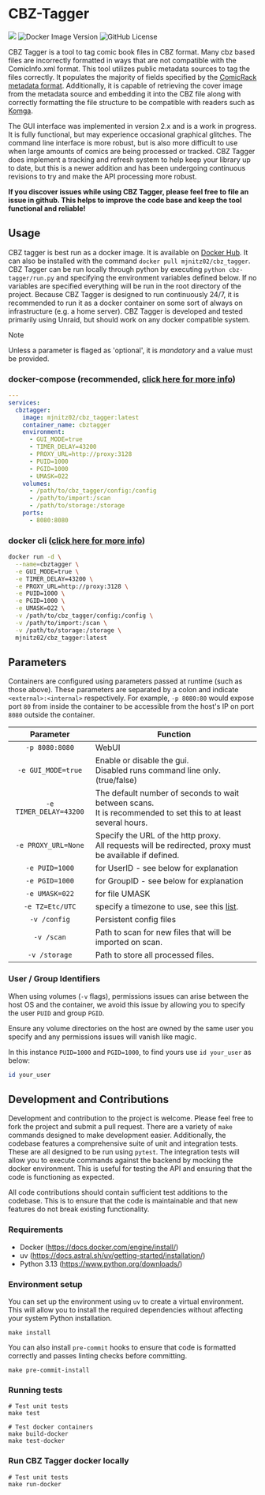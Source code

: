 # CBZ-Tagger
![](https://img.shields.io/badge/python-3670A0?logo=python&logoColor=ffdd54)
![Docker Image Version](https://img.shields.io/docker/v/mjnitz02/cbz_tagger)
![GitHub License](https://img.shields.io/github/license/mjnitz02/cbz-tagger)


CBZ Tagger is a tool to tag comic book files in CBZ format. Many cbz based files are incorrectly formatted
in ways that are not compatible with the ComicInfo.xml format. This tool utilizes public metadata sources to tag
the files correctly. It populates the majority of fields specified by the
[ComicRack metadata format](https://anansi-project.github.io/docs/category/schemas). Additionally, it is capable of
retrieving the cover image from the metadata source and embedding it into the CBZ file along with correctly formatting
the file structure to be compatible with readers such as [Komga](https://komga.org/).

The GUI interface was implemented in version 2.x and is a work in progress. It is fully functional, but may experience
occasional graphical glitches. The command line interface is more robust, but is also more difficult to use when large
amounts of comics are being processed or tracked. CBZ Tagger does implement a tracking and refresh system to help
keep your library up to date, but this is a newer addition and has been undergoing continuous revisions to try
and make the API processing more robust.

**If you discover issues while using CBZ Tagger, please feel free to file an issue in github. This helps to improve
the code base and keep the tool functional and reliable!**

## Usage

CBZ tagger is best run as a docker image. It is available on [Docker Hub](https://hub.docker.com/r/mjnitz02/cbz_tagger).
It can also be installed with the command `docker pull mjnitz02/cbz_tagger`. CBZ Tagger can be run locally through
python by executing `python cbz-tagger/run.py` and specifying the environment variables defined below. If no variables
are specified everything will be run in the root directory of the project. Because CBZ Tagger is designed to run
continuously 24/7, it is recommended to run it as a docker container on some sort of always on infrastructure (e.g. a
home server). CBZ Tagger is developed and tested primarily using Unraid, but should work on any docker compatible
system.

>[!NOTE]
>Unless a parameter is flaged as 'optional', it is *mandatory* and a value must be provided.

### docker-compose (recommended, [click here for more info](https://docs.linuxserver.io/general/docker-compose))

```yaml
---
services:
  cbztagger:
    image: mjnitz02/cbz_tagger:latest
    container_name: cbztagger
    environment:
      - GUI_MODE=true
      - TIMER_DELAY=43200
      - PROXY_URL=http://proxy:3128
      - PUID=1000
      - PGID=1000
      - UMASK=022
    volumes:
      - /path/to/cbz_tagger/config:/config
      - /path/to/import:/scan
      - /path/to/storage:/storage
    ports:
      - 8080:8080
```

### docker cli ([click here for more info](https://docs.docker.com/engine/reference/commandline/cli/))

```bash
docker run -d \
  --name=cbztagger \
  -e GUI_MODE=true \
  -e TIMER_DELAY=43200 \
  -e PROXY_URL=http://proxy:3128 \
  -e PUID=1000 \
  -e PGID=1000 \
  -e UMASK=022 \
  -v /path/to/cbz_tagger/config:/config \
  -v /path/to/import:/scan \
  -v /path/to/storage:/storage \
  mjnitz02/cbz_tagger:latest
```

## Parameters

Containers are configured using parameters passed at runtime (such as those above). These parameters are separated by
a colon and indicate `<external>:<internal>` respectively. For example, `-p 8080:80` would expose port `80` from
inside the container to be accessible from the host's IP on port `8080` outside the container.

|       Parameter       | Function                                                                                                    |
|:---------------------:|-------------------------------------------------------------------------------------------------------------|
|    `-p 8080:8080`     | WebUI                                                                                                       |
|  `-e GUI_MODE=true`   | Enable or disable the gui.<br/>Disabled runs command line only. (true/false)                                     |
| `-e TIMER_DELAY=43200` | The default number of seconds to wait between scans.<br/>It is recommended to set this to at least several hours. |
|  `-e PROXY_URL=None`  | Specify the URL of the http proxy.<br/>All requests will be redirected, proxy must be available if defined.      |
|    `-e PUID=1000`     | for UserID - see below for explanation                                                                      |
|    `-e PGID=1000`     | for GroupID - see below for explanation                                                                     |
|    `-e UMASK=022`     | for file UMASK                                                                                              |
|    `-e TZ=Etc/UTC`    | specify a timezone to use, see this [list](https://en.wikipedia.org/wiki/List_of_tz_database_time_zones#List). |
|     `-v /config`      | Persistent config files                                                                                     |
|      `-v /scan`       | Path to scan for new files that will be imported on scan.                                                   |
|     `-v /storage`     | Path to store all processed files.                                                                          |

### User / Group Identifiers

When using volumes (`-v` flags), permissions issues can arise between the host OS and the container, we avoid this issue by allowing you to specify the user `PUID` and group `PGID`.

Ensure any volume directories on the host are owned by the same user you specify and any permissions issues will vanish like magic.

In this instance `PUID=1000` and `PGID=1000`, to find yours use `id your_user` as below:

```bash
id your_user
```

## Development and Contributions
Development and contribution to the project is welcome. Please feel free to fork the project and submit a pull request.
There are a variety of `make` commands designed to make development easier. Additionally, the codebase features a
comprehensive suite of unit and integration tests. These are all designed to be run using `pytest`. The integration
tests will allow you to execute commands against the backend by mocking the docker environment. This is useful for
testing the API and ensuring that the code is functioning as expected.

All code contributions should contain sufficient test additions to the codebase. This is to ensure that the code is
maintainable and that new features do not break existing functionality.

### Requirements
- Docker (https://docs.docker.com/engine/install/)
- uv (https://docs.astral.sh/uv/getting-started/installation/)
- Python 3.13 (https://www.python.org/downloads/)

### Environment setup
You can set up the environment using `uv` to create a virtual environment. This will allow you to install the
required dependencies without affecting your system Python installation.
```shell
make install
```

You can also install `pre-commit` hooks to ensure that code is formatted correctly and passes linting checks before
committing.
```shell
make pre-commit-install
```

### Running tests
```shell
# Test unit tests
make test

# Test docker containers
make build-docker
make test-docker
```

### Run CBZ Tagger docker locally
```shell
# Test unit tests
make run-docker
```
